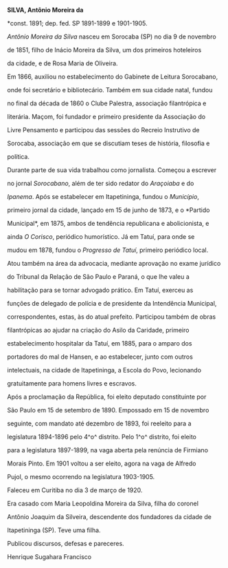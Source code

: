 **SILVA, Antônio Moreira da**



\*const. 1891; dep. fed. SP 1891-1899 e 1901-1905.



*Antônio Moreira da Silva* nasceu em Sorocaba (SP) no dia 9 de novembro

de 1851, filho de Inácio Moreira da Silva, um dos primeiros hoteleiros

da cidade, e de Rosa Maria de Oliveira.



Em 1866, auxiliou no estabelecimento do Gabinete de Leitura Sorocabano,

onde foi secretário e bibliotecário. Também em sua cidade natal, fundou

no final da década de 1860 o Clube Palestra, associação filantrópica e

literária. Maçom, foi fundador e primeiro presidente da Associação do

Livre Pensamento e participou das sessões do Recreio Instrutivo de

Sorocaba, associação em que se discutiam teses de história, filosofia e

política.



Durante parte de sua vida trabalhou como jornalista. Começou a escrever

no jornal *Sorocabano*, além de ter sido redator do *Araçoiaba* e do

*Ipanema*. Após se estabelecer em Itapetininga, fundou o *Município*,

primeiro jornal da cidade, lançado em 15 de junho de 1873, e o *Partido

Municipal*, em 1875, ambos de tendência republicana e abolicionista, e

ainda *O Corisco*, periódico humorístico. Já em Tatuí, para onde se

mudou em 1878, fundou o *Progresso de Tatuí*, primeiro periódico local.

Atou também na área da advocacia, mediante aprovação no exame jurídico

do Tribunal da Relação de São Paulo e Paraná, o que lhe valeu a

habilitação para se tornar advogado prático. Em Tatuí, exerceu as

funções de delegado de polícia e de presidente da Intendência Municipal,

correspondentes, estas, às do atual prefeito. Participou também de obras

filantrópicas ao ajudar na criação do Asilo da Caridade, primeiro

estabelecimento hospitalar da Tatuí, em 1885, para o amparo dos

portadores do mal de Hansen, e ao estabelecer, junto com outros

intelectuais, na cidade de Itapetininga, a Escola do Povo, lecionando

gratuitamente para homens livres e escravos.



Após a proclamação da República, foi eleito deputado constituinte por

São Paulo em 15 de setembro de 1890. Empossado em 15 de novembro

seguinte, com mandato até dezembro de 1893, foi reeleito para a

legislatura 1894-1896 pelo 4^o^ distrito. Pelo 1^o^ distrito, foi eleito

para a legislatura 1897-1899, na vaga aberta pela renúncia de Firmiano

Morais Pinto. Em 1901 voltou a ser eleito, agora na vaga de Alfredo

Pujol, o mesmo ocorrendo na legislatura 1903-1905.



Faleceu em Curitiba no dia 3 de março de 1920.



Era casado com Maria Leopoldina Moreira da Silva, filha do coronel

Antônio Joaquim da Silveira, descendente dos fundadores da cidade de

Itapetininga (SP). Teve uma filha.



Publicou discursos, defesas e pareceres.



Henrique Sugahara Francisco



